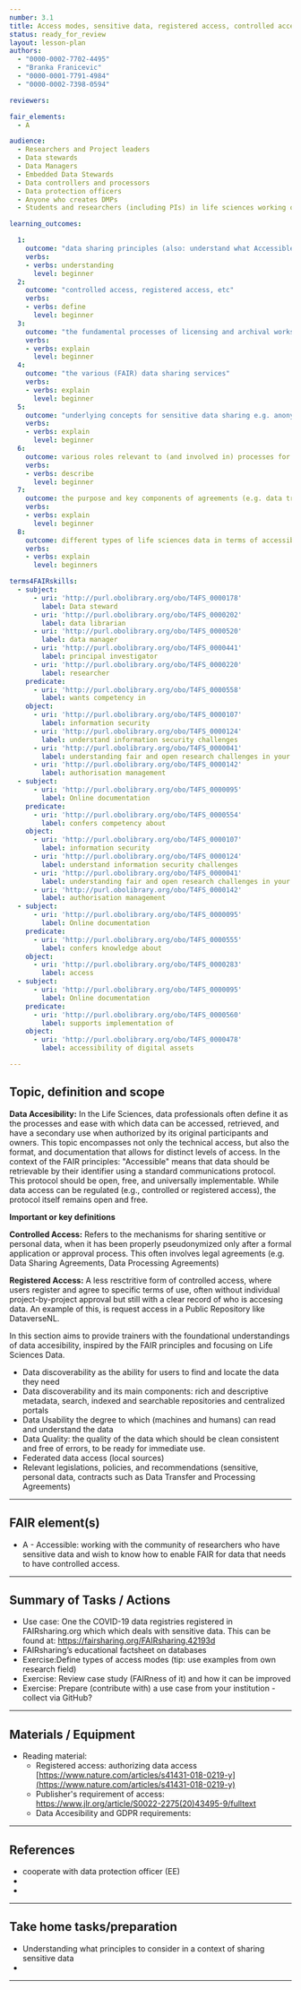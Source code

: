 ```yaml
---
number: 3.1
title: Access modes, sensitive data, registered access, controlled access
status: ready_for_review
layout: lesson-plan
authors:
  - "0000-0002-7702-4495"
  - "Branka Franicevic"
  - "0000-0001-7791-4984"
  - "0000-0002-7398-0594"

reviewers:

fair_elements:
  - A

audience:
  - Researchers and Project leaders
  - Data stewards
  - Data Managers
  - Embedded Data Stewards
  - Data controllers and processors
  - Data protection officers
  - Anyone who creates DMPs
  - Students and researchers (including PIs) in life sciences working on personal and sensitive data 

learning_outcomes:

  1:
    outcome: "data sharing principles (also: understand what Accessible means in FAIR principles)"
    verbs:
    - verbs: understanding 
      level: beginner      
  2: 
    outcome: "controlled access, registered access, etc"
    verbs:
    - verbs: define
      level: beginner
  3:
    outcome: "the fundamental processes of licensing and archival works in a context of controlled/registered access"
    verbs: 
    - verbs: explain
      level: beginner
  4:
    outcome: "the various (FAIR) data sharing services"
    verbs:
    - verbs: explain
      level: beginner
  5:
    outcome: "underlying concepts for sensitive data sharing e.g. anonymisation, pseudonymisation" 
    verbs:
    - verbs: explain
      level: beginner
  6:
    outcome: various roles relevant to (and involved in) processes for which approvals are required e.g. data controller, data protection officer
    verbs:
    - verbs: describe
      level: beginner 
  7:
    outcome: the purpose and key components of agreements (e.g. data transfer and or processing agreements, DPIA)
    verbs:
    - verbs: explain
      level: beginner 
  8:
    outcome: different types of life sciences data in terms of accessibility levels
    verbs: 
    - verbs: explain
      level: beginners 

terms4FAIRskills:
  - subject:
      - uri: 'http://purl.obolibrary.org/obo/T4FS_0000178'
        label: Data steward
      - uri: 'http://purl.obolibrary.org/obo/T4FS_0000202'
        label: data librarian
      - uri: 'http://purl.obolibrary.org/obo/T4FS_0000520'
        label: data manager
      - uri: 'http://purl.obolibrary.org/obo/T4FS_0000441'
        label: principal investigator
      - uri: 'http://purl.obolibrary.org/obo/T4FS_0000220'
        label: researcher
    predicate:
      - uri: 'http://purl.obolibrary.org/obo/T4FS_0000558'
        label: wants competency in
    object:
      - uri: 'http://purl.obolibrary.org/obo/T4FS_0000107'
        label: information security
      - uri: 'http://purl.obolibrary.org/obo/T4FS_0000124'
        label: understand information security challenges
      - uri: 'http://purl.obolibrary.org/obo/T4FS_0000041'
        label: understanding fair and open research challenges in your organization
      - uri: 'http://purl.obolibrary.org/obo/T4FS_0000142'
        label: authorisation management
  - subject:
      - uri: 'http://purl.obolibrary.org/obo/T4FS_0000095'
        label: Online documentation
    predicate:
      - uri: 'http://purl.obolibrary.org/obo/T4FS_0000554'
        label: confers competency about
    object:
      - uri: 'http://purl.obolibrary.org/obo/T4FS_0000107'
        label: information security
      - uri: 'http://purl.obolibrary.org/obo/T4FS_0000124'
        label: understand information security challenges
      - uri: 'http://purl.obolibrary.org/obo/T4FS_0000041'
        label: understanding fair and open research challenges in your organization
      - uri: 'http://purl.obolibrary.org/obo/T4FS_0000142'
        label: authorisation management
  - subject:
      - uri: 'http://purl.obolibrary.org/obo/T4FS_0000095'
        label: Online documentation
    predicate:
      - uri: 'http://purl.obolibrary.org/obo/T4FS_0000555'
        label: confers knowledge about
    object:
      - uri: 'http://purl.obolibrary.org/obo/T4FS_0000283'
        label: access
  - subject:
      - uri: 'http://purl.obolibrary.org/obo/T4FS_0000095'
        label: Online documentation
    predicate:
      - uri: 'http://purl.obolibrary.org/obo/T4FS_0000560'
        label: supports implementation of
    object:
      - uri: 'http://purl.obolibrary.org/obo/T4FS_0000478'
        label: accessibility of digital assets

--- 
```


## Topic, definition and scope
**Data Accesibility:**  In the Life Sciences, data professionals often define it as the processes and ease with which data can be accessed, retrieved, and have a secondary use when authorized by its original participants and owners. This topic encompasses not only the technical access, but also the format, and documentation that allows for distinct levels of access. In the context of the FAIR principles: "Accessible" means that data should be retrievable by their identifier using a standard communications protocol. This protocol should be open, free, and universally implementable. While data access can be regulated (e.g., controlled or registered access), the protocol itself remains open and free.

**Important or key definitions** 

**Controlled Access:** 
Refers to the mechanisms for sharing sentitive or personal data, when it has been properly pseudonymized only after a formal application or approval process. This often involves legal agreements (e.g. Data Sharing Agreements, Data Processing Agreements) 

**Registered Access:** 
A less resctritive form of controlled access, where users register and agree to specific terms of use, often without individual project-by-project approval but still with a clear record of who is accesing data. An example of this, is request access in a Public Repository like DataverseNL.  


In this section aims to provide trainers with the foundational understandings of data accesibility, inspired by the FAIR principles and focusing on Life Sciences Data. 

* Data discoverability as the ability for users to find and locate the data they need
* Data discoverability and its main components: rich and descriptive metadata, search, indexed and searchable repositories and centralized portals
* Data Usability the degree to which (machines and humans) can read and understand the data
* Data Quality: the quality of the data which should be clean consistent and free of errors, to be ready for immediate use. 
* Federated data access (local sources)
* Relevant legislations, policies, and recommendations (sensitive, personal data, contracts such as Data Transfer and Processing Agreements)


---

## FAIR element(s)



* A - Accessible: working with the community of researchers who have sensitive data and wish to know how to enable FAIR for data that needs to have controlled access.


---

## Summary of Tasks / Actions



* Use case: One the COVID-19 data registries registered in FAIRsharing.org which which deals with sensitive data. This can be found at: https://fairsharing.org/FAIRsharing.42193d 
* FAIRsharing’s educational factsheet on databases
* Exercise:Define types of access modes (tip: use examples from own research field)
* Exercise: Review case study (FAIRness of it) and how it can be improved
* Exercise: Prepare (contribute with) a use case from your institution - collect via GitHub?


---

## Materials / Equipment



* Reading material:
    * Registered access: authorizing data access [https://www.nature.com/articles/s41431-018-0219-y](https://www.nature.com/articles/s41431-018-0219-y)
    * Publisher's requirement of access: https://www.jlr.org/article/S0022-2275(20)43495-9/fulltext
    * Data Accesibility and GDPR requirements: 


---

## References



*  cooperate with data protection officer (EE)
* 
* 


---

## Take home tasks/preparation



* Understanding what principles to consider in a context of sharing sensitive data
* 
  


---



